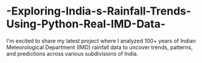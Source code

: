 # -Exploring-India-s-Rainfall-Trends-Using-Python-Real-IMD-Data-
I'm excited to share my latest project where I analyzed 100+ years of Indian Meteorological Department (IMD) rainfall data to uncover trends, patterns, and predictions across various subdivisions of India.
